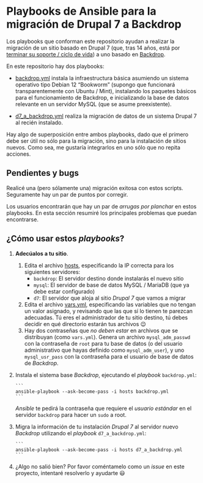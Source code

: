 # Playbooks de Ansible para la migración de Drupal 7 a Backdrop

Los playbooks que conforman este repositorio ayudan a realizar la migración de
un sitio basado en Drupal 7 (que, tras 14 años, está por [terminar su soporte /
ciclo de vida](https://www.drupal.org/psa-2023-06-07)) a uno basado en
[Backdrop](https://backdropcms.org/).

En este repositorio hay dos playbooks: 

- [backdrop.yml](./backdrop.yml) instala la infraestructura básica asumiendo un
  sistema operativo tipo Debian 12 “Bookworm” (supongo que funcionará
  transparentemente con Ubuntu / Mint), instalando los paquetes básicos para el
  funcionamiento de Backdrop, e inicializando la base de datos relevante en un
  servidor MySQL (que se asume preexistente).

- [d7_a_backdrop.yml](./d7_a_backdrop.yml) realiza la migración de datos de un
  sistema Drupal 7 al recién instalado.

Hay algo de superposición entre ambos playbooks, dado que el primero debe ser
útil no sólo para la migración, sino para la instalación de sitios nuevos. Como
sea, me gustaría integrarlos en uno sólo que no repita acciones.

## Pendientes y bugs

Realicé una (pero sólamente una) migración exitosa con estos
scripts. Seguramente hay un par de puntos por corregir.

Los usuarios encontrarán que hay un par de *arrugas por planchar* en estos
playbooks. En esta sección resumiré los principales problemas que puedan
encontrarse.

## ¿Cómo usar estos *playbooks*?

1. **Adecúalos a tu sitio**. 
   1. Edita el archivo [hosts](./hosts), especificando la IP correcta para los
      siguientes servidores:
	  - `backdrop`: El servidor destino donde instalarás el nuevo sitio
	  - `mysql`: El servidor de base de datos MySQL / MariaDB (que ya debe estar
        configurado)
      - `d7`: El servidor que aloja al sitio *Drupal 7* que vamos a migrar
   2. Edita el archivo [vars.yml](./vars.yml), especificando las variables que
      no tengan un valor asignado, y revisando que las que sí lo tienen te
      parezcan adecuadas. Tú eres el administrador de tu sitio destino, tú debes
      decidir en qué directorio estarán tus archivos 😉
   3. Hay dos contraseñas que *no deben estar* en archivos que se distribuyan
      (como `vars.yml`). Genera un archivo `mysql_adm_passwd` con la contraseña
      de `root` para tu base de datos (o del usuario administrativo que hayas
      definido como `mysql_adm_user`), y uno `mysql_usr_pass` con la contraseña
      para el usuario de base de datos de *Backdrop*.
2. Instala el sistema base *Backdrop*, ejecutando el *playbook* `backdrop.yml`:

       ```
	   ansible-playbook --ask-become-pass -i hosts backdrop.yml
	   ```

   *Ansible* te pedirá la contraseña que requiere el *usuario estándar* en el
   servidor `backdrop` para hacer un `sudo` a root.
3. Migra la información de tu instalación *Drupal 7* al servidor nuevo
   *Backdrop* utilizando el *playbook* `d7_a_backdrop.yml`:

       ```
	   ansible-playbook --ask-become-pass -i hosts d7_a_backdrop.yml
	   ```

4. ¿Algo no salió bien? Por favor coméntamelo como un *issue* en este proyecto,
   intentaré resolverlo y ayudarte 😃
